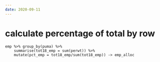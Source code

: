 ```yaml
---
date: 2020-09-11
---
```


# calculate percentage of total by row

	emp %>% group_by(puma) %>% 
		summarise(tot18_emp = sum(perwt)) %>% 
		mutate(pct_emp = tot18_emp/sum(tot18_emp)) -> emp_alloc


<R>
<snips>


